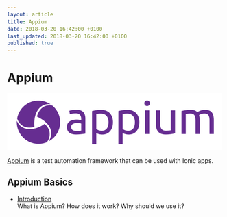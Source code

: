 ```yaml
---
layout: article
title: Appium
date: 2018-03-20 16:42:00 +0100
last_updated: 2018-03-20 16:42:00 +0100
published: true
---
```

# Appium

![Appium Logo](appium/images/appium-logo.png)

[Appium](http://appium.io/) is a test automation framework that can be used with Ionic apps.

## Appium Basics

* [Introduction](appium/introduction.md)  
  What is Appium? How does it work? Why should we use it?
